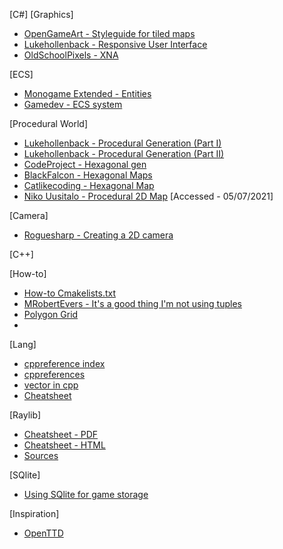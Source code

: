 [C#]
[Graphics]

- [OpenGameArt - Styleguide for tiled maps](https://lpc.opengameart.org/static/lpc-style-guide/styleguide.html)
- [Lukehollenback - Responsive User Interface](https://lukehollenback.itch.io/firetale/devlog/226195/responsive-user-interface)
- [OldSchoolPixels - XNA](http://www.oldschoolpixels.com/?cat=12)

[ECS]

- [Monogame Extended - Entities](https://www.monogameextended.net/docs/features/entities/entities)
- [Gamedev - ECS system](https://www.gamedev.net/articles/programming/general-and-gameplay-programming/understanding-component-entity-systems-r3013/)

[Procedural World]

- [Lukehollenback - Procedural Generation (Part I)](https://lukehollenback.itch.io/firetale/devlog/221388/procedural-generation-part-i)
- [Lukehollenback - Procedural Generation (Part II)](https://lukehollenback.itch.io/firetale/devlog/222825/procedural-generation-part-ii)
- [CodeProject - Hexagonal gen](https://www.codeproject.com/Articles/1119973/Part-I-Creating-a-Digital-Hexagonal-Tile-Map)
- [BlackFalcon - Hexagonal Maps](https://blackfalconsoftware.wordpress.com/2017/07/05/hexagonal-maps-part-iv-highlighting-a-selected-a-tilehexagon/)
- [Catlikecoding - Hexagonal Map](https://catlikecoding.com/unity/tutorials/hex-map/)
- [Niko Uusitalo - Procedural 2D Map](https://www.nikouusitalo.com/blog/generating-a-procedural-2d-map-in-c-part-3-the-redo/) [Accessed - 05/07/2021]

[Camera]
  
- [Roguesharp - Creating a 2D camera](https://roguesharp.wordpress.com/2014/07/13/tutorial-5-creating-a-2d-camera-with-pan-and-zoom-in-monogame/)


[C++]

[How-to]

- [How-to Cmakelists.txt](https://web.archive.org/web/20141116113322/http://preetisblog.com/programming/how-to-write-cmakelists-txt)
- [MRobertEvers - It's a good thing I'm not using tuples](https://gist.github.com/MRobertEvers/99d6a99d839d2be3346a8c3809eb36ec)
- [Polygon Grid](https://people.sc.fsu.edu/~jburkardt/cpp_src/polygon_grid/polygon_grid.html)
- 
[Lang]
- [cppreference index](https://en.cppreference.com/w/)
- [cppreferences](https://en.cppreference.com/w/cpp/language/constructor)
- [vector in cpp](https://www.geeksforgeeks.org/vector-in-cpp-stl/)
- [Cheatsheet](https://github.com/mortennobel/cpp-cheatsheet)

[Raylib]

- [Cheatsheet - PDF](https://www.raylib.com/cheatsheet/raylib_cheatsheet.pdf)
- [Cheatsheet - HTML](https://www.raylib.com/cheatsheet/cheatsheet.html)
- [Sources](https://github.com/raysan5/raylib)

[SQlite]

- [Using SQlite for game storage](https://jaakan.nevargames.com/blog/2015/weekly-update-15/)

[Inspiration]

- [OpenTTD](https://github.com/OpenTTD/OpenTTD)